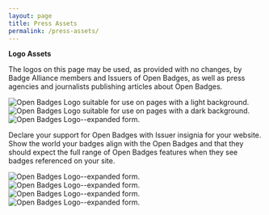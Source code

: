 ```yaml
---
layout: page
title: Press Assets
permalink: /press-assets/
---
```

**Logo Assets**

The logos on this page may be used, as provided with no changes, by Badge Alliance members and Issuers of Open Badges, as well as press agencies and journalists publishing articles about Open Badges. 

<img src="{{ site.baseurl}}/images/openbadges-logo-dark.png" alt="Open Badges Logo suitable for use on pages with a light background." />

<img src="{{ site.baseurl}}/images/openbadges-logo-light.png" alt="Open Badges Logo suitable for use on pages with a dark background." />

<img src="{{ site.baseurl}}/images/openbadges-logo-breakdown.png" alt="Open Badges Logo--expanded form." />

Declare your support for Open Badges with Issuer insignia for your website. Show the world your badges align with the Open Badges and that they should expect the full range of Open Badges features when they see badges referenced on your site. 

<img src="{{ site.baseurl}}/images/issuer-insignia-ribbon1.png" alt="Open Badges Logo--expanded form." />
<img src="{{ site.baseurl}}/images/issuer-insignia-ribbon2.png" alt="Open Badges Logo--expanded form." />
<img src="{{ site.baseurl}}/images/issuer-insignia-banner1.png" alt="Open Badges Logo--expanded form." />
<img src="{{ site.baseurl}}/images/issuer-insignia-banner2.png" alt="Open Badges Logo--expanded form." />
